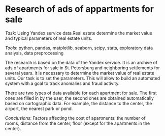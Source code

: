 # **Research of ads of appartments for sale**

*Task*: Using Yandex service data.Real estate determine the market value and typical parameters of real estate units.

*Tools*: python, pandas, matplotlib, seaborn, scipy, stats, exploratory data analysis, data preprocessing

The research is based on the data of  the Yandex service. It is an archive of ads of apartments for sale in St. Petersburg and neighboring settlements for several years. It is necessary to determine the market value of real estate units. Our task is to set the parameters. This will allow  to build an automated system with a goal to track anomalies and fraud activity.

There are two types of data available for each apartment for sale. The first ones are filled in  by the user, the second ones are obtained automatically based on cartographic data. For example, the distance to the center, the airport, the nearest park or pond.

*Conclusions*: Factors affecting the cost of apartments: the number of rooms, distance from the center, floor (except for the apartments in the center).

